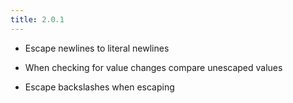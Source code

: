```yaml
---
title: 2.0.1
---
```


  - Escape newlines to literal newlines

  - When checking for value changes compare unescaped values

  - Escape backslashes when escaping

